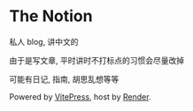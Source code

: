 # The Notion

私人 blog, 讲中文的

由于是写文章, 平时讲时不打标点的习惯会尽量改掉

可能有日记, 指南, 胡思乱想等等

Powered by [VitePress](https://github.com/vuejs/vitepress),
host by [Render](https://render.com/).
